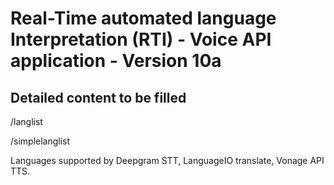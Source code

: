 # Real-Time automated language Interpretation (RTI) - Voice API application - Version 10a


## Detailed content to be filled

/langlist

/simplelanglist

Languages supported by Deepgram STT, LanguageIO translate, Vonage API TTS.

 